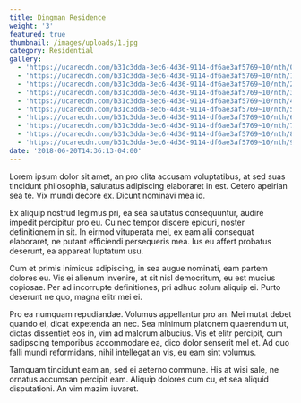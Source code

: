 ```yaml
---
title: Dingman Residence
weight: '3'
featured: true
thumbnail: /images/uploads/1.jpg
category: Residential
gallery:
  - 'https://ucarecdn.com/b31c3dda-3ec6-4d36-9114-df6ae3af5769~10/nth/0/'
  - 'https://ucarecdn.com/b31c3dda-3ec6-4d36-9114-df6ae3af5769~10/nth/1/'
  - 'https://ucarecdn.com/b31c3dda-3ec6-4d36-9114-df6ae3af5769~10/nth/2/'
  - 'https://ucarecdn.com/b31c3dda-3ec6-4d36-9114-df6ae3af5769~10/nth/3/'
  - 'https://ucarecdn.com/b31c3dda-3ec6-4d36-9114-df6ae3af5769~10/nth/4/'
  - 'https://ucarecdn.com/b31c3dda-3ec6-4d36-9114-df6ae3af5769~10/nth/5/'
  - 'https://ucarecdn.com/b31c3dda-3ec6-4d36-9114-df6ae3af5769~10/nth/6/'
  - 'https://ucarecdn.com/b31c3dda-3ec6-4d36-9114-df6ae3af5769~10/nth/7/'
  - 'https://ucarecdn.com/b31c3dda-3ec6-4d36-9114-df6ae3af5769~10/nth/8/'
  - 'https://ucarecdn.com/b31c3dda-3ec6-4d36-9114-df6ae3af5769~10/nth/9/'
date: '2018-06-20T14:36:13-04:00'
---
```


Lorem ipsum dolor sit amet, an pro clita accusam voluptatibus, at sed suas tincidunt philosophia, salutatus adipiscing elaboraret in est. Cetero apeirian sea te. Vix mundi decore ex. Dicunt nominavi mea id.



Ex aliquip nostrud legimus pri, ea sea salutatus consequuntur, audire impedit percipitur pro eu. Cu nec tempor discere epicuri, noster definitionem in sit. In eirmod vituperata mel, ex eam alii consequat elaboraret, ne putant efficiendi persequeris mea. Ius eu affert probatus deserunt, ea appareat luptatum usu.



Cum et primis inimicus adipiscing, in sea augue nominati, eam partem dolores eu. Vis ei alienum invenire, at sit nisl democritum, eu est mucius copiosae. Per ad incorrupte definitiones, pri adhuc solum aliquip ei. Purto deserunt ne quo, magna elitr mei ei.



Pro ea numquam repudiandae. Volumus appellantur pro an. Mei mutat debet quando ei, dicat expetenda an nec. Sea minimum platonem quaerendum ut, dictas dissentiet eos in, vim ad malorum albucius. Vis et elitr percipit, cum sadipscing temporibus accommodare ea, dico dolor senserit mel et. Ad quo falli mundi reformidans, nihil intellegat an vis, eu eam sint volumus.



Tamquam tincidunt eam an, sed ei aeterno commune. His at wisi sale, ne ornatus accumsan percipit eam. Aliquip dolores cum cu, et sea aliquid disputationi. An vim mazim iuvaret.
